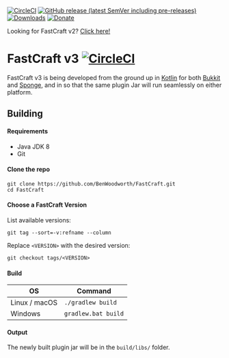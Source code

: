 [![CircleCI](https://img.shields.io/circleci/build/github/BenWoodworth/FastCraft/master)](https://circleci.com/gh/BenWoodworth/FastCraft/)
[![GitHub release (latest SemVer including pre-releases)](https://img.shields.io/github/v/release/BenWoodworth/FastCraft?include_prereleases)](https://github.com/BenWoodworth/FastCraft/releases)
[![Downloads](https://img.shields.io/github/downloads/BenWoodworth/FastCraft/total.svg)](https://github.com/BenWoodworth/FastCraft/releases)
[![Donate](https://img.shields.io/badge/Donate-PayPal-yellow)](https://paypal.me/BenWoodworth)

Looking for FastCraft v2? [Click here!](https://github.com/BenWoodworth/FastCraft/tree/v2/dev)

# FastCraft v3 [![CircleCI](https://circleci.com/gh/BenWoodworth/FastCraft/tree/master.svg?style=svg)](https://circleci.com/gh/BenWoodworth/FastCraft/tree/master)
FastCraft v3 is being developed from the ground up in
[Kotlin](http://kotlinlang.org/) for both
[Bukkit](https://dev.bukkit.org/) and
[Sponge](https://www.spongepowered.org/),
and in so that the same plugin Jar will run seamlessly on either platform.

## Building
#### Requirements
- Java JDK 8
- Git

#### Clone the repo
```
git clone https://github.com/BenWoodworth/FastCraft.git
cd FastCraft
```

#### Choose a FastCraft Version
List available versions:
```
git tag --sort=-v:refname --column

```

Replace `<VERSION>` with the desired version:
```
git checkout tags/<VERSION>
```

#### Build

| OS            | Command             |
|---------------|---------------------|
| Linux / macOS | `./gradlew build`   |
| Windows       | `gradlew.bat build` |

#### Output
The newly built plugin jar will be in the `build/libs/` folder.
